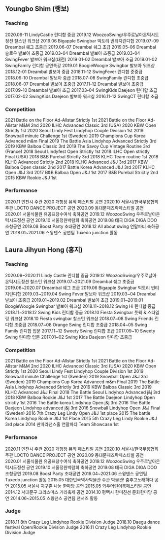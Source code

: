 ## Youngbo Shim (랭보)

### Teaching

2020.09-11 LindyCastle 린디합 중급
2019.12 WoozooSwing/우주로날아온턱시도정션 찰스턴 워크샵 
2019.06 Bigapple Swingbar 빅토리 빈티지린디합
2019.07-09 Dreambal 쉐그 초중급
2019.06-07 Dreambal 쉐그 초급
2019.05-06 Dreambal 슬로우 발보아 초중급
2019.03-04 Dreambal 발보아 초중급
2019.03-04 SwingFever 발보아 워크샵(대전)
2019 01-02 Dreambal 발보아 초급
2019.01-02 SwingFamily 린디합 공연특강
2019.01 BoogieWoogie Swingbar 발보아 워크샵
2018.12-01 Dreambal 발보아 중급
2018.11-12 SwingFever 린디합 준중급
2018.09-10 Dreambal 발보아 중급
2018.07-08 SwingFamily 린디합 초중급
2018.06-07 Dreambal 발보아 초중급
2017.11-12 Dreambal 발보아 초중급
2017.09-10 Dreambal 발보아 초급
2017.03-04 SwingKids Daejeon 린디합 초급
2017.02-02 SwingKids Daejeon 발보아 워크샵
2016.11-12 SwingCT 린디합 초급

### Competition

2021 Battle on the Floor Ad-Allstar Strictly 1st
2021 Battle on the Floor Ad-Allstar M&M 2nd
2020 ILHC Advanced Classic 3rd (USA)
2020 KBW Open Strictly 1st
2020 Seoul Lindy Fest Lindyhop Couple Division 1st 
2019 Snowball minute Challenge 1st (Sweden)
2019 Champions Cup Korea Advanced m&m Final
2019 The Battle Asia Lindyhop Advanced Strictly 3rd
2019 KBW Balboa Classic 3rd
2019 The Savoy Cup Vintage Routine 3rd (France)
2018 Seoul Lindyfest Open Strictly 1st 
2018 ILHC Open strictly Final (USA)
2018 B&B Purebal Strictly 3rd
2018 KLHC Team routine 1st
2018 KLHC Advanced Strictly 2nd
2018 KLHC Advanced J&J 3rd
2017 KBW Balboa Open classic 2nd
2017 Battle Korea Advanced J&J 3rd
2017 KLHC Open J&J 3rd
2017 B&B Balboa Open J&J 1st
2017 B&B Purebal Strictly 2nd
2015 KBW Rookie J&J 1st

### Performance

2020.11 인천시 주관 2020 개항장 뮤직 페스티벌 공연
2020.10 서울시/한국무용협회 주관 LOCTO DANCE PROJECT 공연
2020.09 동대문재즈락페스티벌 공연
2020.01 서울식물원 유공표창수여식 축하공연
2019.12 WoozooSwing 우주로날아온턱시도정션 공연
2019.10 서울정원박람회 축하공연
2019.08 태국 DIGA DIGA DOO 초청공연
2019.08 Boost Party 초대공연
2018.12 All about swing 연말파티 축하공연
2018.01~2021.06 스윙댄스 공연팀 Tuxedo junction 활동



## Laura Jihyun Hong (홍지)

### Teaching

2020.09~2020.11 Lindy Castle 린디합 중급
2019.12 WoozooSwing/우주로날아온턱시도정션 찰스턴 워크샵 
2019.07~2021.09 Dreambal 쉐그 초중급
2019.06~2020.07 Dreambal 쉐그 초급
2019.06 Bigapple Swingbar 빅토리 빈티지린디합
2019.03~2019.04 Swing Fever 발보아 워크샵
2019.03~04 Dreambal 발보아 초중급
2019.01~2019.02 Dreambal 발보아 초급
2019.01~2019.01 BoogieWoogie Swingbar 발보아 워크샵
2018.11~2018.12 Swing Hi 린디합 중급
2018.11~2018.12 Swing Kids 린디합 중급
2018.10 Fiesta Swingbar 풋웍 & 스타일링 워크샵 
2018.10 Fiesta swingbar 찰스턴 워크샵 
2018.07~08 Swing Friends 린디합 초중급
2018.07~08 Orange Swing 린디합 초중급
2018.04~05 Swing Family 린디합 입문
2017.11~12 Sweety Swing 린디합 초급
2017.09~10 Sweety Swing 린디합 입문
2017.01~02 Swing Kids Daejeon 린디합 초중급                            

### Competition

2021 Battle on the Floor Ad-Allstar Strictly 1st
2021 Battle on the Floor Ad-Allstar M&M 2nd
2020 ILHC Advanced Classic 3rd (USA)
2020 KBW Open Strictly 1st
2020 Seoul Lindy Fest Lindyhop Couple Division 1st 
2019 Snowball minute Challenge 1st (Sweden)
2019 Snowball Open J&J 3rd (Sweden)
2019 Champions Cup Korea Advanced m&m Final
2019 The Battle Asia Lindyhop Advanced Strictly 3rd
2019 KBW Balboa Classic 3rd 
2019 KLHC Advanced J&J Final
2018 The Battle Seoul Lindyhop Advanced j&j 3rd 
2018 KBW Balboa Rookie J&J 1st
2017 The Battle Daejeon Lindyhop Open strictly 1st 
2016 The Battle korea Lindyhop Open j&j 3rd 
2016 The Battle Daejeon Lindyhop advanced j&j 3rd 
2016 Snowball Lindyhop Open J&J Final (Sweden)
2016 7th Crazy Leg Lindy Open J&J 1st place
2015 The battle Korea Lindyhop Rookie J&J 1st Place
2015 5th Crazy Leg Lindy Rookie J&J 3rd place
2014 딴따라댄스홀 연말파티 Team Showcase 1st

### Performance

2020.11 인천시 주관 2020 개항장 뮤직 페스티벌 공연
2020.10 서울시/한국무용협회 주관 LOCTO DANCE PROJECT 공연
2020.09 동대문재즈락페스티벌 공연
2020.01 서울식물원 유공표창수여식 축하공연
2019.12 WoozooSwing 우주로날아온턱시도정션 공연
2019.10 서울정원박람회 축하공연
2019.08 태국 DIGA DIGA DOO 초청공연
2019.08 Boost Party 초대공연 
2019.04~2021.06 스윙댄스 공연팀 Tuxedo junction 활동
2015.05 대한민국역사박물관 주관 박물관! 춤추고노래하다 공연
2015.05 서울시 지구촌 나눔 한마당 공연
2015.05 와우어린이북페스티벌 공연
2014.12 서대문구 크리스마스 거리축제 공연
2014.10 평택시 한미친선 문화한마당 공연
2014.06~2015.05 스윙댄스 공연팀 땐서즈 활동

### Judge

2018.11 8th Crazy Leg Lindyhop Rookie Division Judge
2018.10 Daegu dance festival Open/Rookie Division Judge
2016.11 Crazy Leg Lindyhop Rookie Division Judge
